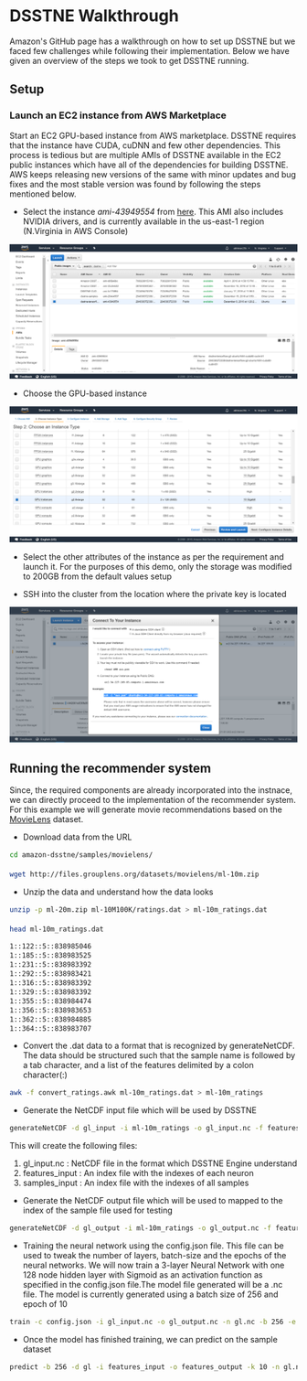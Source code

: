 # DSSTNE Walkthrough

Amazon's GitHub page has a walkthrough on how to set up DSSTNE but we faced few challenges while following their implementation. Below we have given an overview of the steps we took to get DSSTNE running.

## Setup

### Launch an EC2 instance from AWS Marketplace

Start an EC2 GPU-based instance from AWS marketplace. DSSTNE requires
that the instance have CUDA, cuDNN and few other dependencies. This process is
tedious but are multiple AMIs of DSSTNE available in the EC2 public instances which have all of the dependencies for building DSSTNE. AWS keeps releasing new versions of the same with minor updates and bug fixes and the most stable version was found by following the steps mentioned below. 

  - Select the instance *ami-43949554* from
    [here](https://console.aws.amazon.com/ec2/v2/home?region=us-east-1#LaunchInstanceWizard:ami=ami-43949554).
    This AMI also includes NVIDIA drivers, and is currently available in
    the us-east-1 region (N.Virginia in AWS Console)

![DSSTNE_Instance](01_DSSTNE_Instance.PNG)

  - Choose the GPU-based instance

![DSSTNE_GPU](02_DSSTNE_GPU.PNG)

  - Select the other attributes of the instance as per the requirement
    and launch it. For the purposes of this demo, only the storage was
    modified to 200GB from the default values setup

  - SSH into the cluster from the location where the private key is
    located

![DSSTNE_SSH](03_DSSTNE_SSH.PNG)

## Running the recommender system

Since, the required components are already incorporated into the
instnace, we can directly proceed to the implementation of the
recommender system. For this example we will generate movie recommendations based on the [MovieLens](https://grouplens.org/datasets/movielens/) dataset.

  - Download data from the URL

<!-- end list -->

``` bash
cd amazon-dsstne/samples/movielens/

wget http://files.grouplens.org/datasets/movielens/ml-10m.zip
```

  - Unzip the data and understand how the data looks

<!-- end list -->

``` bash
unzip -p ml-20m.zip ml-10M100K/ratings.dat > ml-10m_ratings.dat

head ml-10m_ratings.dat
```

    1::122::5::838985046
    1::185::5::838983525
    1::231::5::838983392
    1::292::5::838983421
    1::316::5::838983392
    1::329::5::838983392
    1::355::5::838984474
    1::356::5::838983653
    1::362::5::838984885
    1::364::5::838983707

  - Convert the .dat data to a format that is recognized by
    generateNetCDF. The data should be structured such that the sample
    name is followed by a tab character, and a list of the features
    delimited by a colon character(:)

<!-- end list -->

``` bash
awk -f convert_ratings.awk ml-10m_ratings.dat > ml-10m_ratings
```

  - Generate the NetCDF input file which will be used by
DSSTNE

<!-- end list -->

``` bash
generateNetCDF -d gl_input -i ml-10m_ratings -o gl_input.nc -f features_input -s samples_input -c
```

This will create the following files:

1.  gl\_input.nc : NetCDF file in the format which DSSTNE Engine
    understand
2.  features\_input : An index file with the indexes of each neuron
3.  samples\_input : An index file with the indexes of all samples

<!-- end list -->

  - Generate the NetCDF output file which will be used to mapped to the
    index of the sample file used for
testing

<!-- end list -->

``` bash
generateNetCDF -d gl_output -i ml-10m_ratings -o gl_output.nc -f features_output -s samples_input -c
```

  - Training the neural network using the config.json file. This file
    can be used to tweak the number of layers, batch-size and the epochs
    of the neural networks. We will now train a 3-layer Neural Network with one 128 node hidden layer with Sigmoid as an activation   function as specified in the config.json file.The model file generated will be a .nc file.
    The model is currently generated using a batch size of 256 and epoch
    of 10

<!-- end list -->

``` bash
train -c config.json -i gl_input.nc -o gl_output.nc -n gl.nc -b 256 -e 10
```

  - Once the model has finished training, we can predict on the sample
    dataset

<!-- end list -->

``` bash
predict -b 256 -d gl -i features_input -o features_output -k 10 -n gl.nc -f ml-10m_ratings -s recs -r ml-10m_ratings
```
